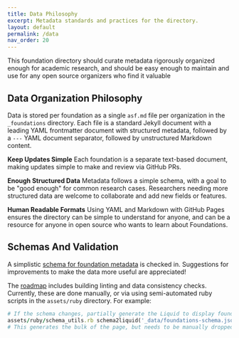 ```yaml
---
title: Data Philosophy
excerpt: Metadata standards and practices for the directory.
layout: default
permalink: /data
nav_order: 20
---
```


This foundation directory should curate metadata rigorously organized enough for academic research, and should be easy enough to maintain and use for any open source organizers who find it valuable

## Data Organization Philosophy 

Data is stored per foundation as a single `asf.md` file per organization in the `_foundations` directory.  Each file is a standard Jekyll document with a leading YAML frontmatter document with structured metadata, followed by a `---` YAML document separator, followed by unstructured Markdown content.

**Keep Updates Simple** Each foundation is a separate text-based document, making updates simple to make and review via GitHub PRs.

**Enough Structured Data** Metadata follows a simple schema, with a goal to be "good enough" for common research cases.  Researchers needing more structured data are welcome to collaborate and add new fields or features.

**Human Readable Formats** Using YAML and Markdown with GitHub Pages ensures the directory can be simple to understand for anyone, and can be a resource for anyone in open source who wants to learn about Foundations.

## Schemas And Validation

A simplistic [schema for foundation metadata](https://github.com/Punderthings/fossfoundation/blob/main/_data/foundations-schema.json) is checked in.  Suggestions for improvements to make the data more useful are appreciated!

The [roadmap](roadmap) includes building linting and data consistency checks.  Currently, these are done manually, or via using semi-automated ruby scripts in the `assets/ruby` directory.  For example:

```ruby
# If the schema changes, partially generate the Liquid to display foundations.html
assets/ruby/schema_utils.rb schema2liquid('_data/foundations-schema.json', ...)
# This generates the bulk of the page, but needs to be manually dropped in
```
